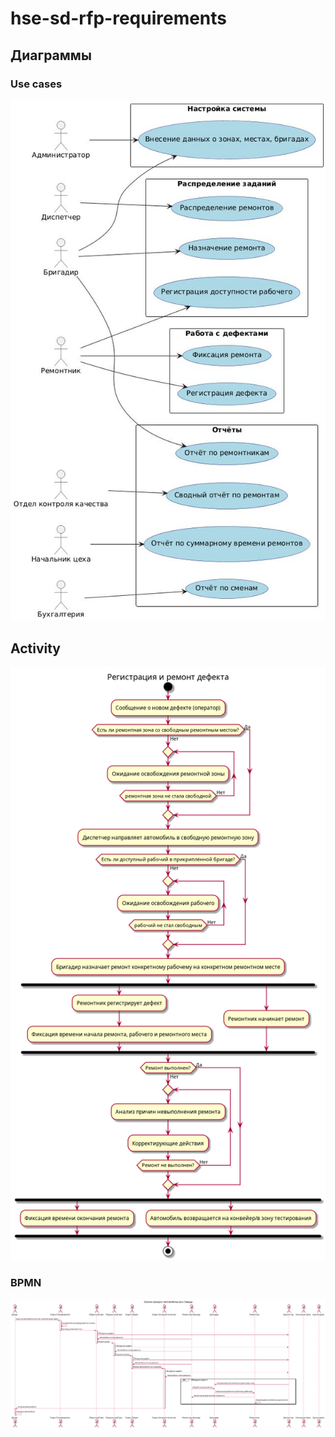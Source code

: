 # hse-sd-rfp-requirements
## Диаграммы


### Use cases

![Диаграмма случаев использования](images/use_cases.png)

## Activity

![Диаграмма активности](images/activity.png)

### BPMN

![BPMN диаграмма](images/bpmn.png)
